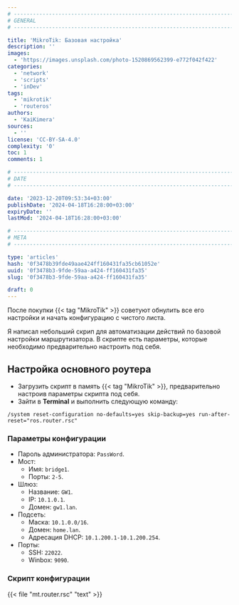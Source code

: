 ```yaml
---
# -------------------------------------------------------------------------------------------------------------------- #
# GENERAL
# -------------------------------------------------------------------------------------------------------------------- #

title: 'MikroTik: Базовая настройка'
description: ''
images:
  - 'https://images.unsplash.com/photo-1520869562399-e772f042f422'
categories:
  - 'network'
  - 'scripts'
  - 'inDev'
tags:
  - 'mikrotik'
  - 'routeros'
authors:
  - 'KaiKimera'
sources:
  - ''
license: 'CC-BY-SA-4.0'
complexity: '0'
toc: 1
comments: 1

# -------------------------------------------------------------------------------------------------------------------- #
# DATE
# -------------------------------------------------------------------------------------------------------------------- #

date: '2023-12-20T09:53:34+03:00'
publishDate: '2024-04-18T16:28:00+03:00'
expiryDate: ''
lastMod: '2024-04-18T16:28:00+03:00'

# -------------------------------------------------------------------------------------------------------------------- #
# META
# -------------------------------------------------------------------------------------------------------------------- #

type: 'articles'
hash: '0f3478b39fde49aae424ff160431fa35cb61052e'
uuid: '0f3478b3-9fde-59aa-a424-ff160431fa35'
slug: '0f3478b3-9fde-59aa-a424-ff160431fa35'

draft: 0
---
```


После покупки {{< tag "MikroTik" >}} советуют обнулить все его настройки и начать конфигурацию с чистого листа.

<!--more-->

Я написал небольший скрип для автоматизации действий по базовой настройки маршрутизатора. В скрипте есть параметры, которые необходимо предварительно настроить под себя.

## Настройка основного роутера

- Загрузить скрипт в память {{< tag "MikroTik" >}}, предварительно настроив параметры скрипта под себя.
- Зайти в **Terminal** и выполнить следующую команду:

```text
/system reset-configuration no-defaults=yes skip-backup=yes run-after-reset="ros.router.rsc"
```

### Параметры конфигурации

- Пароль администратора: `PassWord`.
- Мост:
  - Имя: `bridge1`.
  - Порты: `2-5`.
- Шлюз:
  - Название: `GW1`.
  - IP: `10.1.0.1`.
  - Домен: `gw1.lan`.
- Подсеть:
  - Маска: `10.1.0.0/16`.
  - Домен: `home.lan`.
  - Адресация DHCP: `10.1.200.1-10.1.200.254`.
- Порты:
  - SSH: `22022`.
  - Winbox: `9090`.

### Скрипт конфигурации

{{< file "mt.router.rsc" "text" >}}

